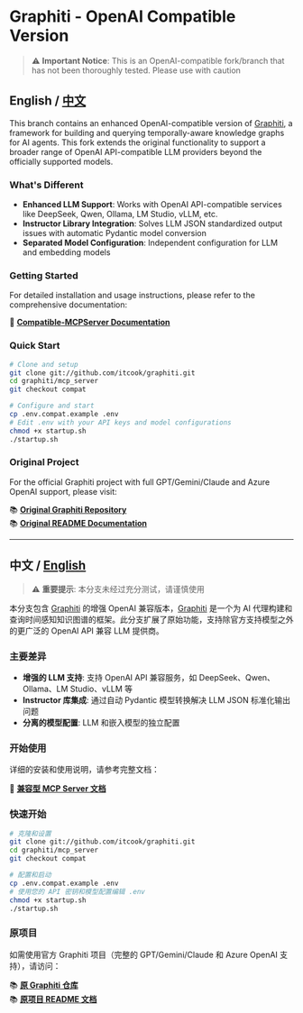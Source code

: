 # Graphiti - OpenAI Compatible Version

> ⚠️ **Important Notice**: This is an OpenAI-compatible fork/branch that has not been thoroughly tested. Please use with caution

## English / [中文](#中文--english)

This branch contains an enhanced OpenAI-compatible version of [Graphiti](https://github.com/getzep/graphiti), a framework for building and querying temporally-aware knowledge graphs for AI agents. This fork extends the original functionality to support a broader range of OpenAI API-compatible LLM providers beyond the officially supported models.

### What's Different

- **Enhanced LLM Support**: Works with OpenAI API-compatible services like DeepSeek, Qwen, Ollama, LM Studio, vLLM, etc.
- **Instructor Library Integration**: Solves LLM JSON standardized output issues with automatic Pydantic model conversion
- **Separated Model Configuration**: Independent configuration for LLM and embedding models

### Getting Started

For detailed installation and usage instructions, please refer to the comprehensive documentation:

📖 **[Compatible-MCPServer Documentation](mcp_server/README.md)**

### Quick Start

```bash
# Clone and setup
git clone git://github.com/itcook/graphiti.git
cd graphiti/mcp_server
git checkout compat

# Configure and start
cp .env.compat.example .env
# Edit .env with your API keys and model configurations
chmod +x startup.sh
./startup.sh
```

### Original Project

For the official Graphiti project with full GPT/Gemini/Claude and Azure OpenAI support, please visit:

📚 **[Original Graphiti Repository](https://github.com/getzep/graphiti)**  
📚 **[Original README Documentation](<README(origin).md>)**

---

## 中文 / [English](#english--中文)

> ⚠️ **重要提示**: 本分支未经过充分测试，请谨慎使用

本分支包含 [Graphiti](https://github.com/getzep/graphiti) 的增强 OpenAI 兼容版本，[Graphiti](https://github.com/getzep/graphiti) 是一个为 AI 代理构建和查询时间感知知识图谱的框架。此分支扩展了原始功能，支持除官方支持模型之外的更广泛的 OpenAI API 兼容 LLM 提供商。

### 主要差异

- **增强的 LLM 支持**: 支持 OpenAI API 兼容服务，如 DeepSeek、Qwen、Ollama、LM Studio、vLLM 等
- **Instructor 库集成**: 通过自动 Pydantic 模型转换解决 LLM JSON 标准化输出问题
- **分离的模型配置**: LLM 和嵌入模型的独立配置

### 开始使用

详细的安装和使用说明，请参考完整文档：

📖 **[兼容型 MCP Server 文档](mcp_server/README_CN.md)**

### 快速开始

```bash
# 克隆和设置
git clone git://github.com/itcook/graphiti.git
cd graphiti/mcp_server
git checkout compat

# 配置和启动
cp .env.compat.example .env
# 使用您的 API 密钥和模型配置编辑 .env
chmod +x startup.sh
./startup.sh
```

### 原项目

如需使用官方 Graphiti 项目（完整的 GPT/Gemini/Claude 和 Azure OpenAI 支持），请访问：

📚 **[原 Graphiti 仓库](https://github.com/getzep/graphiti)**  
📚 **[原项目 README 文档](<README(origin).md>)**
